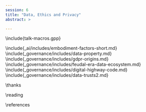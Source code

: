 ```yaml
---
session: 6
title: "Data, Ethics and Privacy"
abstract: >

---
```


\include{talk-macros.gpp}

\include{_ai/includes/embodiment-factors-short.md}
\include{_governance/includes/data-property.md}
\include{_governance/includes/gdpr-origins.md}
\include{_governance/includes/feudal-era-data-ecosystem.md}
\include{_governance/includes/digital-highway-code.md}
\include{_governance/includes/data-trusts2.md}

\thanks

\reading

\references
